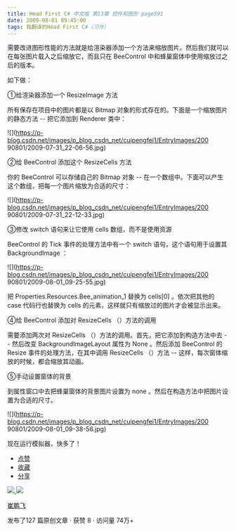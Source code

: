 ```yaml
---
title: Head First C# 中文版 第13章 控件和图形 page591
date: 2009-08-01 09:45:00
tags: 我翻译的Head First C#（习作）
---
```

需要改进图形性能的方法就是给渲染器添加一个方法来缩放图片。然后我们就可以在每张图片载入之后缩放它，而且只在  BeeControl
中和蜂巢窗体中使用缩放过之后的版本。

  

如下做：

  

①给渲染器添加一个  ResizeImage  方法

  

所有保存在项目中的图片都是以  Bitmap  对象的形式存在的。下面是一个缩放图片的静态方法  \--  把它添加到  Renderer  类中：

  

![](https://p-blog.csdn.net/images/p_blog_csdn_net/cuipengfei1/EntryImages/200
90801/2009-07-31_22-06-56.jpg)

②给  BeeControl  添加这个  ResizeCells  方法

  

你的  BeeControl  可以存储自己的  Bitmap  对象  \--  在一个数组中。下面可以产生这个数组，把每一个图片缩放为合适的尺寸：

  

![](https://p-blog.csdn.net/images/p_blog_csdn_net/cuipengfei1/EntryImages/200
90801/2009-07-31_22-12-33.jpg)

③修改  switch  语句来让它使用  cells  数组，而不是使用资源

  

BeeControl  的  Tick  事件的处理方法中有一个  switch  语句，这个语句用于设置其  BackgroundImage  ：

  

![](https://p-blog.csdn.net/images/p_blog_csdn_net/cuipengfei1/EntryImages/200
90801/2009-08-01_09-25-55.jpg)

把  Properties.Resources.Bee_animation_1  替换为  cells[0]  。依次把其他的  case  代码行也替换为
cells  的元素，这样就只有缩放过的图片才会被显示出来。

  

④给  BeeControl  添加对  ResizeCells  （）方法的调用

  

需要添加两次对  ResizeCells  （）方法的调用。首先，把它添加到构造方法中去  \--  然后改变  BackgroundImageLayout
属性为  None  。然后添加  BeeControl  的  Resize  事件的处理方法，在其中调用  ResizeCells  （）方法  \--
这样，每次窗体缩放的时候，都会缩放其动画。

  

⑤手动设置窗体的背景

  

到属性窗口中去把蜂巢窗体的背景图片设置为  none  。然后在构造方法中把图片设置为合适的尺寸。

  

![](https://p-blog.csdn.net/images/p_blog_csdn_net/cuipengfei1/EntryImages/200
90801/2009-08-01_09-38-56.jpg)

现在运行模拟器，快多了！

  * [ 点赞  ](javascript:;)
  * [ 收藏  ](javascript:;)
  * [ 分享 ](javascript:;)

[ ![](https://profile.csdnimg.cn/5/2/5/3_cuipengfei1)
![](https://g.csdnimg.cn/static/user-reg-year/1x/11.png)
](https://blog.csdn.net/cuipengfei1)

[ 崔鹏飞 ](https://blog.csdn.net/cuipengfei1)

发布了127 篇原创文章  ·  获赞 8  ·  访问量 74万+

